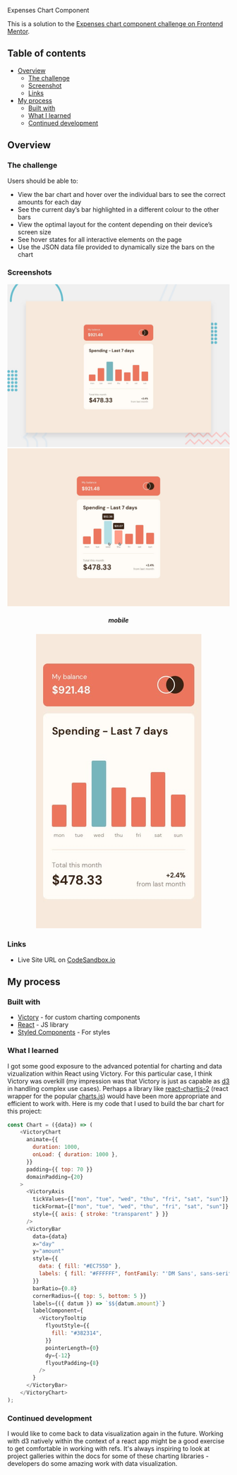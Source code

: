 Expenses Chart Component

This is a solution to the [Expenses chart component challenge on Frontend Mentor](https://www.frontendmentor.io/challenges/expenses-chart-component-e7yJBUdjwt).

## Table of contents

- [Overview](#overview)
  - [The challenge](#the-challenge)
  - [Screenshot](#screenshot)
  - [Links](#links)
- [My process](#my-process)
  - [Built with](#built-with)
  - [What I learned](#what-i-learned)
  - [Continued development](#continued-development)

## Overview

### The challenge

Users should be able to:

- View the bar chart and hover over the individual bars to see the correct amounts for each day
- See the current day’s bar highlighted in a different colour to the other bars
- View the optimal layout for the content depending on their device’s screen size
- See hover states for all interactive elements on the page
- Use the JSON data file provided to dynamically size the bars on the chart

### Screenshots

![](public/desktop-preview.jpg)
![](public/active-states.jpg)

<h5 align="center">mobile</h5>
<p align="center">
<img src="public/mobile-design.jpg"/>
</p>

### Links

- Live Site URL on [CodeSandbox.io](https://codesandbox.io/s/expenses-chart-component-vvwoot)

## My process

### Built with

- [Victory](https://formidable.com/open-source/victory/) - for custom charting components
- [React](https://reactjs.org/) - JS library
- [Styled Components](https://styled-components.com/) - For styles

### What I learned

I got some good exposure to the advanced potential for charting and data vizualization within React using Victory. For this particular case, I think Victory was overkill (my impression was that Victory is just as capable as [d3](https://d3js.org/) in handling complex use cases). Perhaps a library like [react-chartjs-2](https://github.com/reactchartjs/react-chartjs-2) (react wrapper for the popular [charts.js](https://www.chartjs.org/)) would have been more appropriate and efficient to work with. Here is my code that I used to build the bar chart for this project:

```js
const Chart = ({data}) => (
    <VictoryChart
      animate={{
        duration: 1000,
        onLoad: { duration: 1000 },
      }}
      padding={{ top: 70 }}
      domainPadding={20}
    >
      <VictoryAxis
        tickValues={["mon", "tue", "wed", "thu", "fri", "sat", "sun"]}
        tickFormat={["mon", "tue", "wed", "thu", "fri", "sat", "sun"]}
        style={{ axis: { stroke: "transparent" } }}
      />
      <VictoryBar
        data={data}
        x="day"
        y="amount"
        style={{
          data: { fill: "#EC755D" },
          labels: { fill: "#FFFFFF", fontFamily: "'DM Sans', sans-serif" },
        }}
        barRatio={0.8}
        cornerRadius={{ top: 5, bottom: 5 }}
        labels={({ datum }) => `$${datum.amount}`}
        labelComponent={
          <VictoryTooltip
            flyoutStyle={{
              fill: "#382314",
            }}
            pointerLength={0}
            dy={-12}
            flyoutPadding={8}
          />
        }
      </VictoryBar>
    </VictoryChart>
);

```

### Continued development

I would like to come back to data visualization again in the future. Working with d3 natively within the context of a react app might be a good exercise to get comfortable in working with refs. It's always inspiring to look at project galleries within the docs for some of these charting libraries - developers do some amazing work with data visualization.
